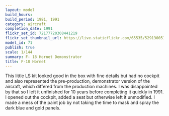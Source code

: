 ```yaml
---
layout: model
build_hours: 
build_period: 1981, 1991
category: aircraft
completion_date: 1991
flickr_set_id: 72177720308441219
flickr_set_thumbnail_url: https://live.staticflickr.com/65535/52913005149_6b7df68ab0_m.jpg
model_id: 71
publish: true
scale: 1/144
summary: F- 18 Hornet Demonstrator
title: F-18 Hornet
---
```


This little LS kit looked good in the box with fine details but had no cockpit and also represented the pre-production, demonstrator version of the aircraft, which differed from the production machines. I was disappointed by that so I left it unfinished for 10 years before completing it quickly in 1991. I opened out the cockpit, added a seat but otherwise left it unmodified. I made a mess of the paint job by not taking the time to mask and spray the dark blue and gold panels.
